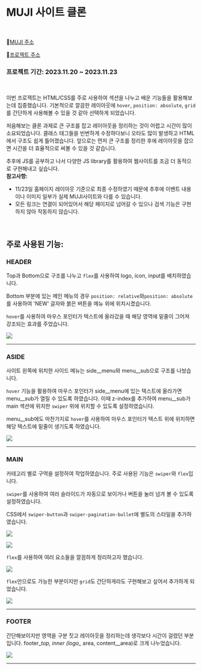 # MUJI 사이트 클론
<br/>

📌[MUJI 주소](https://www.mujikorea.net/display/displayShop.lecs?storeNo=1&siteNo=13013&displayNo=MJ1C98&displayMallNo=MJ1)


📌[프로젝트 주소](https://zojo24.github.io/)


### 프로젝트 기간: 2023.11.20 ~ 2023.11.23
<br/>

이번 프로젝트는 HTML/CSS를 주로 사용하여 섹션을 나누고 배운 기능들을 활용해보는데 집중했습니다. 
기본적으로 깔끔한 레이아웃에 `hover`, `position: absolute`, `grid` 를 간단하게 사용해볼 수 있을 것 같아 선택하게 되었습니다.


처음해보는 클론 과제로 큰 구조를 잡고 레이아웃을 정리하는 것이 어렵고 시간이 많이 소요되었습니다. 
클래스 태그들을 빈번하게 수정하다보니 오타도 많이 발생하고 HTML에서 구조도 쉽게 틀어졌습니다. 
앞으로는 먼저 큰 구조를 정리한 후에 레이아웃을 잡으면 시간을 더 효율적으로 써볼 수 있을 것 같습니다. 

추후에 JS를 공부하고 나서 다양한 JS library를 활용하여 웹사이트를 조금 더 동적으로 구현해내고 싶습니다. 
<br/>
**참고사항:** 
- 11/23일 홈페이지 레이아웃 기준으로 최종 수정하였기 때문에 추후에 이벤트 내용이나 이미지 일부가 실제 MUJI사이트와 다를 수 있습니다. 
- 모든 링크는 연결이 되어있어서 해당 페이지로 넘어갈 수 있으나 검색 기능은 구현하지 않아 작동하지 않습니다.  
<br/>



## 주로 사용된 기능:
### HEADER 
Top과 Bottom으로 구조를 나누고 `flex`를 사용하여 logo, icon, input를 배치하였습니다.

Bottom 부분에 있는 메인 메뉴의 경우 `position: relative`와`position: absolute`를 사용하여 'NEW' 글자와 붉은 버튼을 메뉴 위에 위치시켰습니다. 

`hover`를 사용하여 마우스 포인터가 텍스트에 올라갔을 때 해당 영역에 밑줄이 그어져 강조되는 효과를 주었습니다. 

![](https://velog.velcdn.com/images/zojo24/post/fe9d6208-54b4-48c9-bb55-7b99cc39a5ba/image.png)


----------

### ASIDE 
사이트 왼쪽에 위치한 사이드 메뉴는 side\__menu와 menu\__sub으로 구조를 나눴습니다. 

`hover` 기능을 활용하여 마우스 포인터가 side\__menu에 있는 텍스트에 올라가면 menu\__sub가 열릴 수 있도록 하였습니다. 
이때 z-index를 추가하여 menu\__sub가 main 섹션에 위치한 `swiper` 위에 위치할 수 있도록 설정하였습니다.

menu\__sub에도 마찬가지로 `hover`를 사용하여 마우스 포인터가 텍스트 위에 위치하면 해당 텍스트에 밑줄이 생기도록 하였습니다.

![](https://velog.velcdn.com/images/zojo24/post/dd0fb8e2-7b0e-4179-91b9-3683678f8237/image.png)

----------

### MAIN
카테고리 별로 구역을 설정하여 작업하였습니다. 주로 사용된 기능은 `swiper`와 `flex`입니다.

`swiper`를 사용하여 여러 슬라이드가 자동으로 보이거나 버튼을 눌러 넘겨 볼 수 있도록 설정하였습니다. 

CSS에서 `swiper-button`과 `swiper-pagination-bullet`에 별도의 스타일을 추가하였습니다. 

![](https://velog.velcdn.com/images/zojo24/post/336b5715-4767-491f-99d3-23878c0780bf/image.png)

![](https://velog.velcdn.com/images/zojo24/post/0f3ab339-e634-48c7-8d9f-2d2951b58348/image.png)

`flex`를 사용하여 여러 요소들을 깔끔하게 정리하고자 했습니다.

![](https://velog.velcdn.com/images/zojo24/post/14915f38-ea61-4ecb-969d-13be7209d8fb/image.png)

`flex`만으로도 가능한 부분이지만  `grid`도 간단하게라도 구현해보고 싶어서 추가하게 되었습니다.


![](https://velog.velcdn.com/images/zojo24/post/d0d3b70a-5861-4b84-94ed-7e4712656c34/image.png)



----------

### FOOTER
간단해보이지만 영역을 구분 짓고 레이아웃을 정리하는데 생각보다 시간이 걸렸던 부분입니다. 
footer\__top, inner (logo\__ area, content\__area)로 크게 나누었습니다. 

![](https://velog.velcdn.com/images/zojo24/post/a20af70c-b05d-43a1-a599-ec064b06feb9/image.png)

----------



